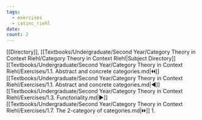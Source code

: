 ```yaml
---
tags:
  - exercises
  - catinc_riehl
date: 
count: 2
---
```

[[Directory]], [[Textbooks/Undergraduate/Second Year/Category Theory in Context Riehl/Category Theory in Context Riehl|Subject Directory]]
[[Textbooks/Undergraduate/Second Year/Category Theory in Context Riehl/Exercises/1.1. Abstract and concrete categories.md|🞀🞀]] [[Textbooks/Undergraduate/Second Year/Category Theory in Context Riehl/Exercises/1.1. Abstract and concrete categories.md|◀]] [[Textbooks/Undergraduate/Second Year/Category Theory in Context Riehl/Exercises/1.3. Functoriality.md|▶]] [[Textbooks/Undergraduate/Second Year/Category Theory in Context Riehl/Exercises/1.7. The 2-category of categories.md|🞂🞂]]
1. 